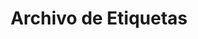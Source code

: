 ---
title: Archivo de Etiquetas
layout: tags
permalink: /tags/
show_excerpts: true
entries_layout: list
---